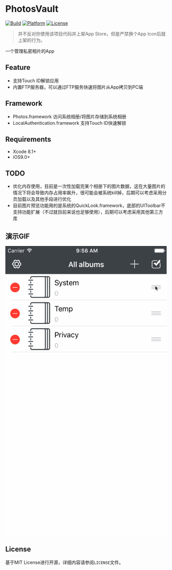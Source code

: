 # PhotosVault

[![Build](https://img.shields.io/wercker/ci/wercker/docs.svg)]()
[![Platform](https://img.shields.io/badge/platform-iOS-blue.svg?style=flat)]()
[![License](https://img.shields.io/badge/license-MIT-orange.svg?style=flat)]()

> 并不反对你使用该项目代码并上架App Store，但是严禁换个App Icon后就上架的行为。

一个管理私密相片的App

## Feature

- 支持Touch ID解锁应用
- 内置FTP服务器，可以通过FTP服务快速将图片从App拷贝到PC端

## Framework

- Photos.framework 访问系统相册/将图片存储到系统相册
- LocalAuthentication.framework 支持Touch ID快速解锁


## Requirements

- Xcode 8.1+
- iOS9.0+

## TODO

- 优化内存使用，目前是一次性加载完某个相册下的图片数据，这在大量图片的情况下将会导致内存占用率飙升，很可能会被系统kill掉，后期可以考虑采用分页加载以及其他手段进行优化
- 目前图片预览功能用的是系统的QuickLook.framework，底部的UIToolbar不支持功能扩展（不过就目前来说也足够使用），后期可以考虑采用其他第三方库

## 演示GIF

![GIF](./demo.gif)

## License

基于MIT License进行开源，详细内容请参阅`LICENSE`文件。
